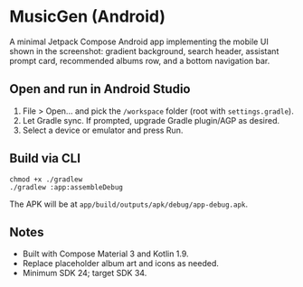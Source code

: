 # MusicGen (Android)

A minimal Jetpack Compose Android app implementing the mobile UI shown in the screenshot: gradient background, search header, assistant prompt card, recommended albums row, and a bottom navigation bar.

## Open and run in Android Studio
1. File > Open... and pick the `/workspace` folder (root with `settings.gradle`).
2. Let Gradle sync. If prompted, upgrade Gradle plugin/AGP as desired.
3. Select a device or emulator and press Run.

## Build via CLI
```
chmod +x ./gradlew
./gradlew :app:assembleDebug
```

The APK will be at `app/build/outputs/apk/debug/app-debug.apk`.

## Notes
- Built with Compose Material 3 and Kotlin 1.9.
- Replace placeholder album art and icons as needed.
- Minimum SDK 24; target SDK 34.